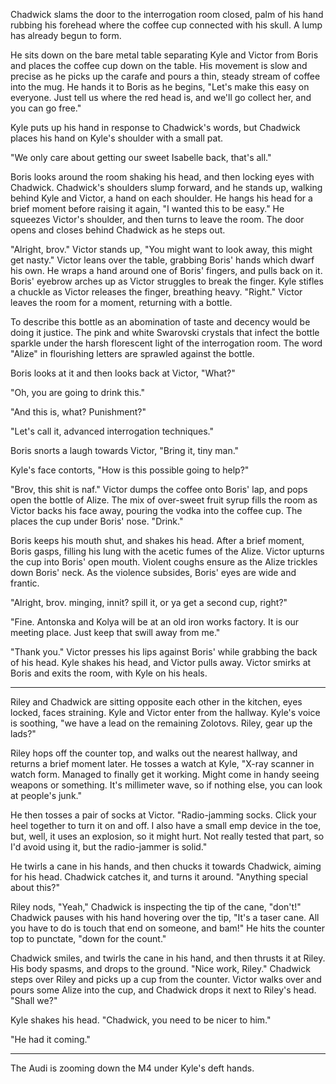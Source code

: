Chadwick slams the door to the interrogation room closed, palm of his hand rubbing his forehead where the coffee cup connected with his skull.  A lump has already begun to form.

He sits down on the bare metal table separating Kyle and Victor from Boris and places the coffee cup down on the table.  His movement is slow and precise as he picks up the carafe and pours a thin, steady stream of coffee into the mug.  He hands it to Boris as he begins, "Let's make this easy on everyone.  Just tell us where the red head is, and we'll go collect her, and you can go free."

Kyle puts up his hand in response to Chadwick's words, but Chadwick places his hand on Kyle's shoulder with a small pat.

"We only care about getting our sweet Isabelle back, that's all."

Boris looks around the room shaking his head, and then locking eyes with Chadwick.  Chadwick's shoulders slump forward, and he stands up, walking behind Kyle and Victor, a hand on each shoulder.  He hangs his head for a brief moment before raising it again, "I wanted this to be easy."  He squeezes Victor's shoulder, and then turns to leave the room.  The door opens and closes behind Chadwick as he steps out.

"Alright, brov." Victor stands up, "You might want to look away, this might get nasty."  Victor leans over the table, grabbing Boris' hands which dwarf his own. He wraps a hand around one of Boris' fingers, and pulls back on it.  Boris' eyebrow arches up as Victor struggles to break the finger.  Kyle stifles a chuckle as Victor releases the finger, breathing heavy.  "Right."  Victor leaves the room for a moment, returning with a bottle.

To describe this bottle as an abomination of taste and decency would be doing it justice.  The pink and white Swarovski crystals that infect the bottle sparkle under the harsh florescent light of the interrogation room.  The word "Alize" in flourishing letters are sprawled against the bottle.

Boris looks at it and then looks back at Victor, "What?"

"Oh, you are going to drink this."

"And this is, what? Punishment?"

"Let's call it, advanced interrogation techniques."

Boris snorts a laugh towards Victor, "Bring it, tiny man."

Kyle's face contorts, "How is this possible going to help?"

"Brov, this shit is naf."  Victor dumps the coffee onto Boris' lap, and pops open the bottle of Alize.  The mix of over-sweet fruit syrup fills the room as Victor backs his face away, pouring the vodka into the coffee cup.  The places the cup under Boris' nose. "Drink."

Boris keeps his mouth shut, and shakes his head.  After a brief moment, Boris gasps, filling his lung with the acetic fumes of the Alize.  Victor upturns the cup into Boris' open mouth.  Violent coughs ensure as the Alize trickles down Boris' neck.  As the violence subsides, Boris' eyes are wide and frantic.

"Alright, brov. minging, innit? spill it, or ya get a second cup, right?"

"Fine. Antonska and Kolya will be at an old iron works factory.  It is our meeting place.  Just keep that swill away from me."

"Thank you."  Victor presses his lips against Boris' while grabbing the back of his head.  Kyle shakes his head, and Victor pulls away.  Victor smirks at Boris and exits the room, with Kyle on his heals.

***

 Riley and Chadwick are sitting opposite each other in the kitchen, eyes locked, faces straining.  Kyle and Victor enter from the hallway.  Kyle's voice is soothing, "we have a lead on the remaining Zolotovs.  Riley, gear up the lads?"
 
 Riley hops off the counter top, and walks out the nearest hallway, and returns a brief moment later.  He tosses a watch at Kyle, "X-ray scanner in watch form.  Managed to finally get it working.  Might come in handy seeing weapons or something.  It's millimeter wave, so if nothing else, you can look at people's junk."
 
 He then tosses a pair of socks at Victor.  "Radio-jamming socks.  Click your heel together to turn it on and off. I also have a small emp device in the toe, but, well, it uses an explosion, so it might hurt.  Not really tested that part, so I'd avoid using it, but the radio-jammer is solid."
 
 He twirls a cane in his hands, and then chucks it towards Chadwick, aiming for his head.  Chadwick catches it, and turns it around.  "Anything special about this?"
 
 Riley nods, "Yeah," Chadwick is inspecting the tip of the cane, "don't!" Chadwick pauses with his hand hovering over the tip, "It's a taser cane.  All you have to do is touch that end on someone, and bam!" He hits the counter top to punctate, "down for the count."
 
 Chadwick smiles, and twirls the cane in his hand, and then thrusts it at Riley.  His body spasms, and drops to the ground.  "Nice work, Riley."  Chadwick steps over Riley and picks up a cup from the counter.  Victor walks over and pours some Alize into the cup, and Chadwick drops it next to Riley's head.  "Shall we?"
 
 Kyle shakes his head. "Chadwick, you need to be nicer to him."
 
 "He had it coming."
 
 ***
 
 The Audi is zooming down the M4 under Kyle's deft hands.
